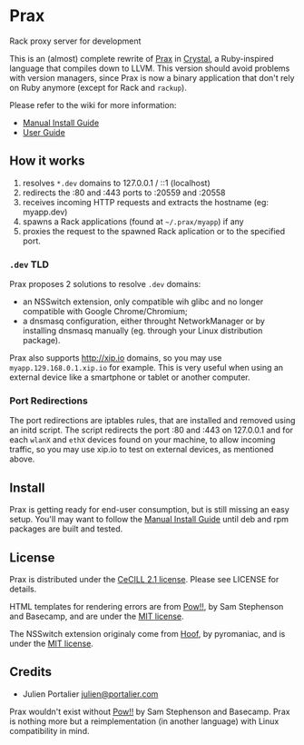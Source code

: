 # Prax

Rack proxy server for development

This is an (almost) complete rewrite of [Prax](https://github.com/ysbaddaden/prax)
in [Crystal](http://crystal-lang.org), a Ruby-inspired language that compiles
down to LLVM. This version should avoid problems with version managers, since Prax
is now a binary application that don't rely on Ruby anymore (except for Rack and
`rackup`).

Please refer to the wiki for more information:

- [Manual Install Guide](https://github.com/ysbaddaden/prax.cr/wiki/Manual-Install-Guide)
- [User Guide](https://github.com/ysbaddaden/prax.cr/wiki/User-Guide)


## How it works

1. resolves `*.dev` domains to 127.0.0.1 / ::1 (localhost)
2. redirects the :80 and :443 ports to :20559 and :20558
3. receives incoming HTTP requests and extracts the hostname (eg: myapp.dev)
4. spawns a Rack applications (found at `~/.prax/myapp`) if any
5. proxies the request to the spawned Rack aplication or to the specified port.

### `.dev` TLD

Prax proposes 2 solutions to resolve `.dev` domains:

- an NSSwitch extension, only compatible wih glibc and no longer compatible with
  Google Chrome/Chromium;
- a dnsmasq configuration, either throught NetworkManager or by installing
  dnsmasq manually (eg. through your Linux distribution package).

Prax also supports http://xip.io domains, so you may use
`myapp.129.168.0.1.xip.io` for example. This is very useful when using an
external device like a smartphone or tablet or another computer.

### Port Redirections

The port redirections are iptables rules, that are installed and removed using
an initd script. The script redirects the port :80 and :443 on 127.0.0.1 and for
each `wlanX` and `ethX` devices found on your machine, to allow incoming
traffic, so you may use xip.io to test on external devices, as mentioned above.


## Install

Prax is getting ready for end-user consumption, but is still missing an easy
setup. You'll may want to follow the
[Manual Install Guide](https://github.com/ysbaddaden/prax.cr/wiki/Manual-Install-Guide)
until deb and rpm packages are built and tested.


## License

Prax is distributed under the [CeCILL 2.1 license](http://www.cecill.info).
Please see LICENSE for details.

HTML templates for rendering errors are from [Pow!!](http://pow.cx/), by Sam
Stephenson and Basecamp, and are under the [MIT license](http://www.opensource.org/licenses/MIT).

The NSSwitch extension originaly come from [Hoof](https://github.com/pyromaniac/hoof),
by pyromaniac, and is under the [MIT license](http://www.opensource.org/licenses/MIT).


## Credits

- Julien Portalier <julien@portalier.com>

Prax wouldn't exist without [Pow!!](http://pow.cx) by Sam Stephenson and
Basecamp. Prax is nothing more but a reimplementation (in another language)
with Linux compatibility in mind.
